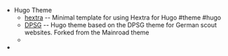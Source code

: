 - Hugo Theme
	- [hextra](https://github.com/imfing/hextra-starter-template) -- Minimal template for using Hextra for Hugo #theme #hugo
	- [DPSG](https://themes.gohugo.io/themes/hugo-dpsg/) -- Hugo theme based on the DPSG theme for German scout websites. Forked from the Mainroad theme
	-
-